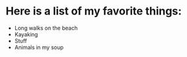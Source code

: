 # Here is a list of my favorite things:
- Long walks on the beach
- Kayaking
- Stuff
- Animals in my soup
